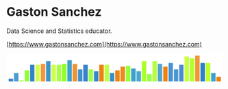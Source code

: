 # Gaston Sanchez

Data Science and Statistics educator. 

<!--
<img align='center' src='https://github.com/gastonstat/gastonstat.github.io/blob/master/images/full-scatterplot.png' alt="Decorative abstract scatter plot">

Among other things I ...

- enjoy authoring teaching-learning materials for statistics and data science,

- love using graphical displays to understand data with visualization,

- cherish multivariate methods for exploring, analyzing, and visualizing data in a context of multiple variables and high dimensionality,

- like helping researchers and scientists analyze their data,

- care about computational reproducibility topics,

- believe in and practice open education.
-->

[https://www.gastonsanchez.com](https://www.gastonsanchez.com)

<img align='center' src='https://github.com/gastonstat/gastonstat.github.io/blob/master/images/full-bars.png' alt="Decorative asbtract barchart">
